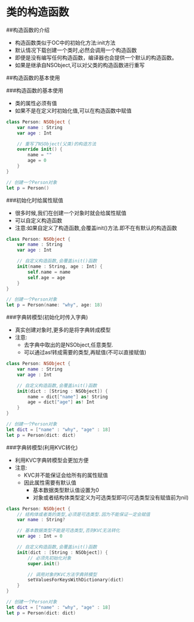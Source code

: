 # 类的构造函数

##构造函数的介绍

- 构造函数类似于OC中的初始化方法:init方法
- 默认情况下载创建一个类时,必然会调用一个构造函数
- 即便是没有编写任何构造函数，编译器也会提供一个默认的构造函数。
- 如果是继承自NSObject,可以对父类的构造函数进行重写


##构造函数的基本使用

###构造函数的基本使用

- 类的属性必须有值
- 如果不是在定义时初始化值,可以在构造函数中赋值

```swift
class Person: NSObject {
    var name : String
    var age : Int

    // 重写了NSObject(父类)的构造方法
    override init() {
        name = ""
        age = 0
    }
}

// 创建一个Person对象
let p = Person()
```

###初始化时给属性赋值

- 很多时候,我们在创建一个对象时就会给属性赋值
- 可以自定义构造函数
- 注意:如果自定义了构造函数,会覆盖init()方法.即不在有默认的构造函数

```swift
class Person: NSObject {
    var name : String
    var age : Int

    // 自定义构造函数,会覆盖init()函数
    init(name : String, age : Int) {
        self.name = name
        self.age = age
    }
}

// 创建一个Person对象
let p = Person(name: "why", age: 18)
```

###字典转模型(初始化时传入字典)

- 真实创建对象时,更多的是将字典转成模型
- 注意:
  - 去字典中取出的是NSObject,任意类型.
  - 可以通过as!转成需要的类型,再赋值(不可以直接赋值)

```swift
class Person: NSObject {
    var name : String
    var age : Int

    // 自定义构造函数,会覆盖init()函数
    init(dict : [String : NSObject]) {
        name = dict["name"] as! String
        age = dict["age"] as! Int
    }
}

// 创建一个Person对象
let dict = ["name" : "why", "age" : 18]
let p = Person(dict: dict)
```

###字典转模型(利用KVC转化)

- 利用KVC字典转模型会更加方便
- 注意:
  - KVC并不能保证会给所有的属性赋值
  - 因此属性需要有默认值
    - 基本数据类型默认值设置为0
    - 对象或者结构体类型定义为可选类型即可(可选类型没有赋值前为nil)

```swift
class Person: NSObject {
    // 结构体或者类的类型,必须是可选类型.因为不能保证一定会赋值
    var name : String?

    // 基本数据类型不能是可选类型,否则KVC无法转化
    var age : Int = 0

    // 自定义构造函数,会覆盖init()函数
    init(dict : [String : NSObject]) {
        // 必须先初始化对象
        super.init()

        // 调用对象的KVC方法字典转模型
        setValuesForKeysWithDictionary(dict)
    }
}

// 创建一个Person对象
let dict = ["name" : "why", "age" : 18]
let p = Person(dict: dict)
```